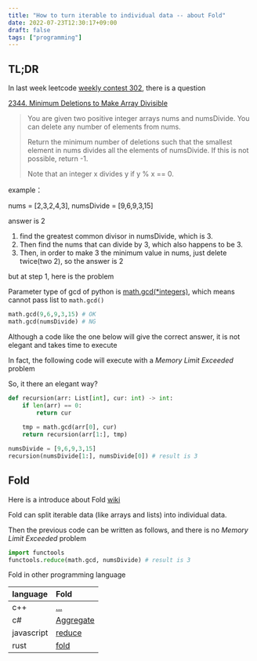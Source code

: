 ```yaml
---
title: "How to turn iterable to individual data -- about Fold"
date: 2022-07-23T12:30:17+09:00
draft: false
tags: ["programming"]
---
```


## TL;DR
In last week leetcode [weekly contest 302](https://leetcode.com/contest/weekly-contest-302/), there is a question

[2344. Minimum Deletions to Make Array Divisible](https://leetcode.com/contest/weekly-contest-302/problems/minimum-deletions-to-make-array-divisible/)

> You are given two positive integer arrays nums and numsDivide. You can delete any number of elements from nums.
>
> Return the minimum number of deletions such that the smallest element in nums divides all the elements of numsDivide. If this is not possible, return -1.
>
> Note that an integer x divides y if y % x == 0.

example：

nums = [2,3,2,4,3], numsDivide = [9,6,9,3,15]

answer is 2

1. find the greatest common divisor in numsDivide, which is 3.
1. Then find the nums that can divide by 3, which also happens to be 3.
1. Then, in order to make 3 the minimum value in nums, just delete twice(two 2), so the answer is 2

but at step 1, here is the problem

Parameter type of gcd of python is [math.gcd(*integers)](https://docs.python.org/ja/3/library/math.html#math.gcd), which means cannot pass list to <code>math.gcd()</code>


```python
math.gcd(9,6,9,3,15) # OK 
math.gcd(numsDivide) # NG 
```

Although a code like the one below will give the correct answer, it is not elegant and takes time to execute

In fact, the following code will execute with a *Memory Limit Exceeded* problem

So, it there an elegant way?

```python
def recursion(arr: List[int], cur: int) -> int:
    if len(arr) == 0:
        return cur
    
    tmp = math.gcd(arr[0], cur)
    return recursion(arr[1:], tmp)

numsDivide = [9,6,9,3,15]
recursion(numsDivide[1:], numsDivide[0]) # result is 3
```

## Fold

Here is a introduce about Fold [wiki](https://zh.wikipedia.org/wiki/Fold_(%E9%AB%98%E9%98%B6%E5%87%BD%E6%95%B0))

Fold can split iterable data (like arrays and lists) into individual data.

Then the previous code can be written as follows, and there is no *Memory Limit Exceeded* problem

```python
import functools
functools.reduce(math.gcd, numsDivide) # result is 3
```

Fold in other programming language

|language|Fold|
|:-|:-|
|c++|[...](https://en.cppreference.com/w/cpp/language/fold)|
|c#|[Aggregate](https://docs.microsoft.com/en-us/dotnet/api/system.linq.enumerable.aggregate?view=net-6.0)|
|javascript|[reduce](https://developer.mozilla.org/en-US/docs/Web/JavaScript/Reference/Global_Objects/Array/reduce)|
|rust|[fold](https://doc.rust-lang.org/std/iter/trait.Iterator.html#method.fold)|